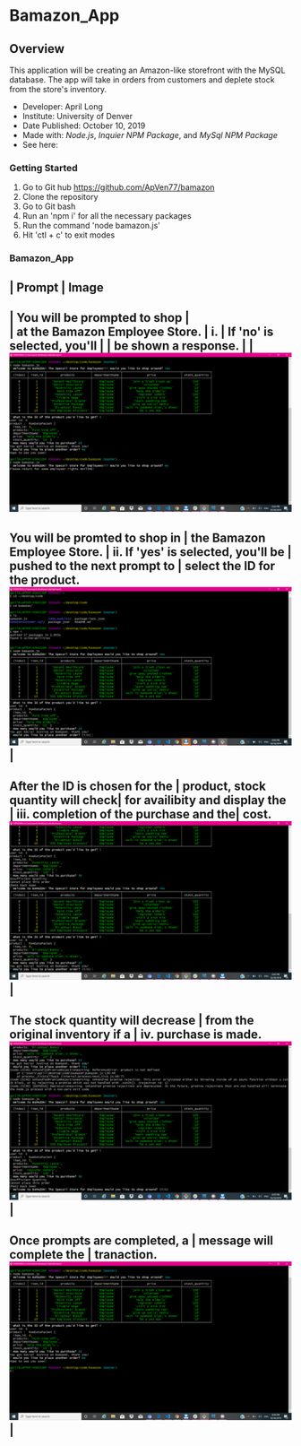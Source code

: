 # Bamazon_App
## Overview
This application will be creating an Amazon-like storefront with the MySQL database. The app will take in orders from customers and deplete stock from the store's inventory.


* Developer: April Long
* Institute: University of Denver
* Date Published: October 10, 2019
* Made with: _Node.js_, _Inquier NPM Package_, and  _MySql NPM Package_
* See here: 

### **Getting Started**
 1. Go to Git hub https://github.com/ApVen77/bamazon
 2. Clone the repository 
 3. Go to Git bash
 4. Run an 'npm i' for all the necessary packages
 5. Run the command 'node bamazon.js' 
 6. Hit 'ctl + c' to exit modes

### Bamazon_App

| Prompt | Image
---------------
| You will be prompted to shop     |   
| at the Bamazon Employee Store.   |    i. 
| If 'no' is selected, you'll      |
| be shown a response.             |
|  ![Prompt 2](/image/ifNo.png)                              
-------------------------------------------------------------------
You will be promted  to shop in   | 
the Bamazon Employee Store.       |   ii.
If 'yes' is selected, you'll be   |
pushed to the next prompt to      |
select the ID for the product. 
![Prompt 1](/image/ifYes.png)|
-------------------------------------------------------------------
After the ID is chosen for the    |
product, stock quantity will check|
for availibity and display the    |  iii.
completion of the purchase and the|
cost.                        
![Prompt 3](/image/priceSummary.png)|
---------------------------------------------------------------------
The stock quantity will decrease  | 
from the original inventory if a  |    iv.
purchase is made.    
![Prompt 4](/image/decrease.png)  |
--------------------------------------------------------------------
Once prompts are completed, a     |
message will complete the         |
tranaction.     
![GitHub Logo](/image/message2.png)|
--------------------------------------------------------------------
